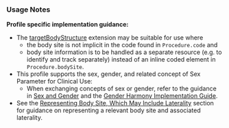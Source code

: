 ### Usage Notes

**Profile specific implementation guidance:**
- The [targetBodyStructure](http://hl7.org/fhir/R4/extension-procedure-targetbodystructure.html) extension may be suitable for use where
   - the body site is not implicit in the code found in `Procedure.code` and  
   - body site information is to be handled as a separate resource (e.g. to identify and track separately) instead of an inline coded element in `Procedure.bodySite`. 
- This profile supports the sex, gender, and related concept of Sex Parameter for Clinical Use:
   - When exchanging concepts of sex or gender, refer to the guidance in [Sex and Gender](sexgender.html) and the [Gender Harmony Implementation Guide](http://hl7.org/xprod/ig/uv/gender-harmony/).
- See the [Representing Body Site, Which May Include Laterality](generalguidance.html#representing-body-site-which-may-include-laterality) section for guidance on representing a relevant body site and associated laterality.

